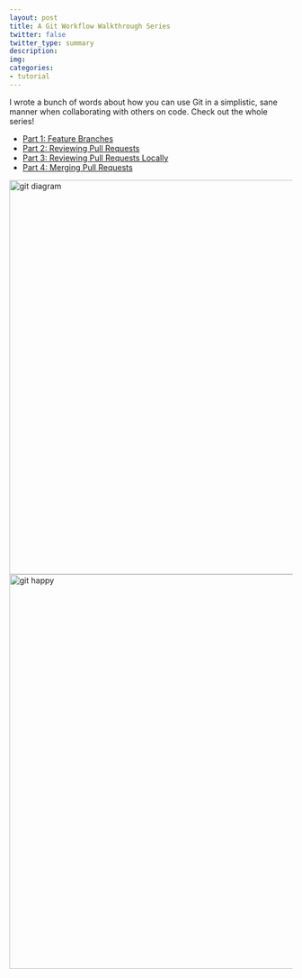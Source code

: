 ```yaml
---
layout: post
title: A Git Workflow Walkthrough Series
twitter: false
twitter_type: summary
description:
img:
categories:
- tutorial
---
```


I wrote a bunch of words about how you can use Git in a simplistic, sane manner when collaborating with others on code. Check out the whole series!

* [Part 1: Feature Branches](https://bocoup.com/weblog/git-workflow-walkthrough-feature-branches)
* [Part 2: Reviewing Pull Requests](https://bocoup.com/weblog/git-workflow-walkthrough-reviewing-pull-requests)
* [Part 3: Reviewing Pull Requests Locally](https://bocoup.com/weblog/git-workflow-walkthrough-reviewing-pull-requests-local)
* [Part 4: Merging Pull Requests](https://bocoup.com/weblog/git-workflow-walkthrough-merging-pull-requests)

<div class="center">
<img class="center" src="{{ "images/git/git_diagrams.png" | absolute_url }}" alt="git diagram" style="width:700px;"/>
</div>



<div class="center">
<img class="center" src="http://vallandingham.me/images/git/git_happy.png" alt="git happy" style="width:700px;"/>
</div>

